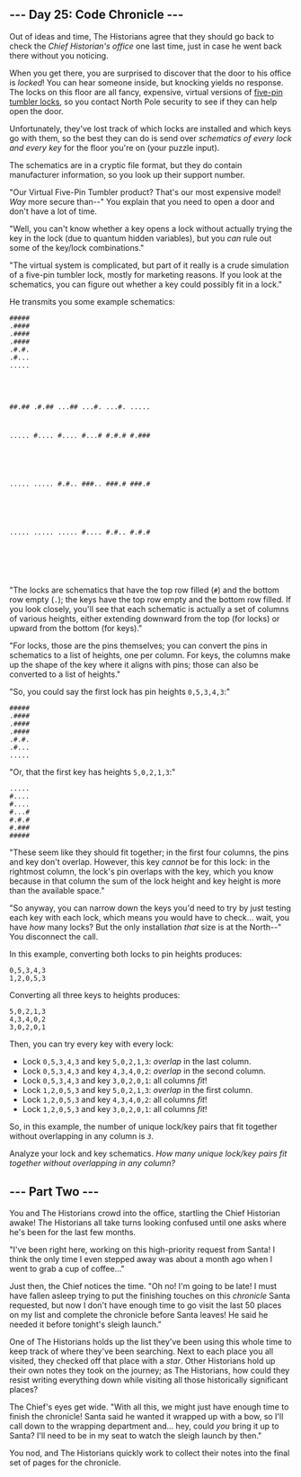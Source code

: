 <article class="day-desc"><h2>--- Day 25: Code Chronicle ---</h2><p>Out of ideas and time, The Historians agree that they should go back to check the <em>Chief Historian's office</em> one last time, just in case he went back there without you noticing.</p>
<p>When you get there, you are surprised to discover that the door to his office is <em>locked</em>! You can hear someone inside, but knocking <span title="function knock() {&#10;  yield no_response;&#10;}">yields</span> no response. The locks on this floor are all fancy, expensive, virtual versions of <a href="https://en.wikipedia.org/wiki/Pin_tumbler_lock" target="_blank">five-pin tumbler locks</a>, so you contact North Pole security to see if they can help open the door.</p>
<p>Unfortunately, they've lost track of which locks are installed and which keys go with them, so the best they can do is send over <em>schematics of every lock and every key</em> for the floor you're on (your puzzle input).</p>
<p>The schematics are in a cryptic file format, but they do contain manufacturer information, so you look up their support number.</p>
<p>"Our Virtual Five-Pin Tumbler product? That's our most expensive model! <em>Way</em> more secure than--" You explain that you need to open a door and don't have a lot of time.</p>
<p>"Well, you can't know whether a key opens a lock without actually trying the key in the lock (due to quantum hidden variables), but you <em>can</em> rule out some of the key/lock combinations."</p>
<p>"The virtual system is complicated, but part of it really is a crude simulation of a five-pin tumbler lock, mostly for marketing reasons. If you look at the schematics, you can figure out whether a key could possibly fit in a lock."</p>
<p>He transmits you some example schematics:</p>
<pre><code>#####
.####
.####
.####
.#.#.
.#...
.....

#####
##.##
.#.##
...##
...#.
...#.
.....

.....
#....
#....
#...#
#.#.#
#.###
#####

.....
.....
#.#..
###..
###.#
###.#
#####

.....
.....
.....
#....
#.#..
#.#.#
#####
</code></pre>
<p>"The locks are schematics that have the top row filled (<code>#</code>) and the bottom row empty (<code>.</code>); the keys have the top row empty and the bottom row filled. If you look closely, you'll see that each schematic is actually a set of columns of various heights, either extending downward from the top (for locks) or upward from the bottom (for keys)."</p>
<p>"For locks, those are the pins themselves; you can convert the pins in schematics to a list of heights, one per column. For keys, the columns make up the shape of the key where it aligns with pins; those can also be converted to a list of heights."</p>
<p>"So, you could say the first lock has pin heights <code>0,5,3,4,3</code>:"</p>
<pre><code>#####
.####
.####
.####
.#.#.
.#...
.....
</code></pre>
<p>"Or, that the first key has heights <code>5,0,2,1,3</code>:"</p>
<pre><code>.....
#....
#....
#...#
#.#.#
#.###
#####
</code></pre>
<p>"These seem like they should fit together; in the first four columns, the pins and key don't overlap. However, this key <em>cannot</em> be for this lock: in the rightmost column, the lock's pin overlaps with the key, which you know because in that column the sum of the lock height and key height is more than the available space."</p>
<p>"So anyway, you can narrow down the keys you'd need to try by just testing each key with each lock, which means you would have to check... wait, you have <em>how</em> many locks? But the only installation <em>that</em> size is at the North--" You disconnect the call.</p>
<p>In this example, converting both locks to pin heights produces:</p>
<pre><code>0,5,3,4,3
1,2,0,5,3
</code></pre>
<p>Converting all three keys to heights produces:</p>
<pre><code>5,0,2,1,3
4,3,4,0,2
3,0,2,0,1
</code></pre>
<p>Then, you can try every key with every lock:</p>
<ul>
<li>Lock <code>0,5,3,4,3</code> and key <code>5,0,2,1,3</code>: <em>overlap</em> in the last column.</li>
<li>Lock <code>0,5,3,4,3</code> and key <code>4,3,4,0,2</code>: <em>overlap</em> in the second column.</li>
<li>Lock <code>0,5,3,4,3</code> and key <code>3,0,2,0,1</code>: all columns <em>fit</em>!</li>
<li>Lock <code>1,2,0,5,3</code> and key <code>5,0,2,1,3</code>: <em>overlap</em> in the first column.</li>
<li>Lock <code>1,2,0,5,3</code> and key <code>4,3,4,0,2</code>: all columns <em>fit</em>!</li>
<li>Lock <code>1,2,0,5,3</code> and key <code>3,0,2,0,1</code>: all columns <em>fit</em>!</li>
</ul>
<p>So, in this example, the number of unique lock/key pairs that fit together without overlapping in any column is <code><em>3</em></code>.</p>
<p>Analyze your lock and key schematics. <em>How many unique lock/key pairs fit together without overlapping in any column?</em></p>
</article>
<article class="day-desc"><h2 id="part2">--- Part Two ---</h2><p>You and The Historians crowd into the office, startling the Chief Historian awake! The Historians all take turns looking confused until one asks where he's been for the last few months.</p>
<p>"I've been right here, working on this high-priority request from Santa! I think the only time I even stepped away was about a month ago when I went to grab a cup of coffee..."</p>
<p>Just then, the Chief notices the time. "Oh no! I'm going to be late! I must have fallen asleep trying to put the finishing touches on this <em>chronicle</em> Santa requested, but now I don't have enough time to go visit the last 50 places on my list and complete the chronicle before Santa leaves! He said he needed it before tonight's sleigh launch."</p>
<p>One of The Historians holds up the list they've been using this whole time to keep track of where they've been searching. Next to each place you all visited, they checked off that place with a <em class="star">star</em>. Other Historians hold up their own notes they took on the journey; as The Historians, how could they resist writing everything down while visiting all those historically significant places?</p>
<p>The Chief's eyes get wide. "With all this, we might just have enough time to finish the chronicle! Santa said he wanted it wrapped up with a bow, so I'll call down to the wrapping department and... hey, could <em>you</em> bring it up to Santa? I'll need to be in my seat to watch the sleigh launch by then."</p>
<p>You nod, and The Historians quickly work to collect their notes into the final set of pages for the chronicle.</p>
</article>
